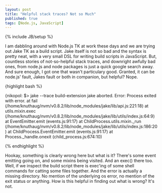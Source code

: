 ```yaml
---
layout: post
title: "Helpful stack traces? Not so Much"
published: true
tags: [Node.js, JavaScript]
---
```

{% include JB/setup %}

I am dabbling around with Node.js TK at work these days and we are trying out Jake TK as a build script. Jake itself is not so bad and the syntax is pretty neat, with a very small DSL for writing build scripts in JavaScript. But, countless stories of not-so-helpful stack traces, and downright awfully bad ones, from node.js and node packages is just a quick google search away. And sure enough, I got one that wasn't particulary good. Granted, it can be node.js' fault, Jakes fault or both in companion, but helpful? Nope.

{highlight bash %}

{nikopol: $> jake --trace build-extension
jake aborted.
Error: Process exited with error.
    at fail (/home/knuthaug/nvm/v0.8.2/lib/node_modules/jake/lib/api.js:221:18)
    at utils.mixin.exec (/home/knuthaug/nvm/v0.8.2/lib/node_modules/jake/lib/utils/index.js:64:9)
    at EventEmitter.emit (events.js:91:17)
    at ChildProcess.utils.mixin._run (/home/knuthaug/nvm/v0.8.2/lib/node_modules/jake/lib/utils/index.js:186:20)
    at ChildProcess.EventEmitter.emit (events.js:91:17)
    at Process._handle.onexit (child_process.js:674:10)

{% endhighlight %}

Hookay, something is clearly wrong here but what is it? There's some event emitting going on, and some mixins being visited. And an exec() there too. Well, if we inspect the build script there is exec'ing of some shell commands for catting some files together. And the error is actually a missing directory. No mention of the underlying os error, no mention of the exit status or anything. How is this helpful in finding out what is wrong? It's not.
